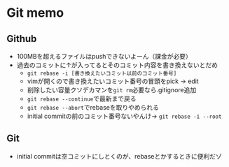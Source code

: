 # Git memo
## Github
- 100MBを超えるファイルはpushできないよーん（課金が必要）
- 過去のコミットに↑が入ってるとそのコミット内容を書き換えないとだめ
  - `git rebase -i [書き換えたいコミット以前のコミット番号]`
  - vimが開くので書き換えたいコミット番号の冒頭をpick -> edit
  - 削除したい容量クソデカマンを`git rm`必要なら.gitignore追加
  - `git rebase --continue`で最新まで戻る
  - `git rebase --abort`でrebaseを取りやめられる
  - initial commitの前のコミット番号ないやんけ-> `git rebase -i --root`

## Git
- initial commitは空コミットにしとくのが、rebaseとかするときに便利だゾ
